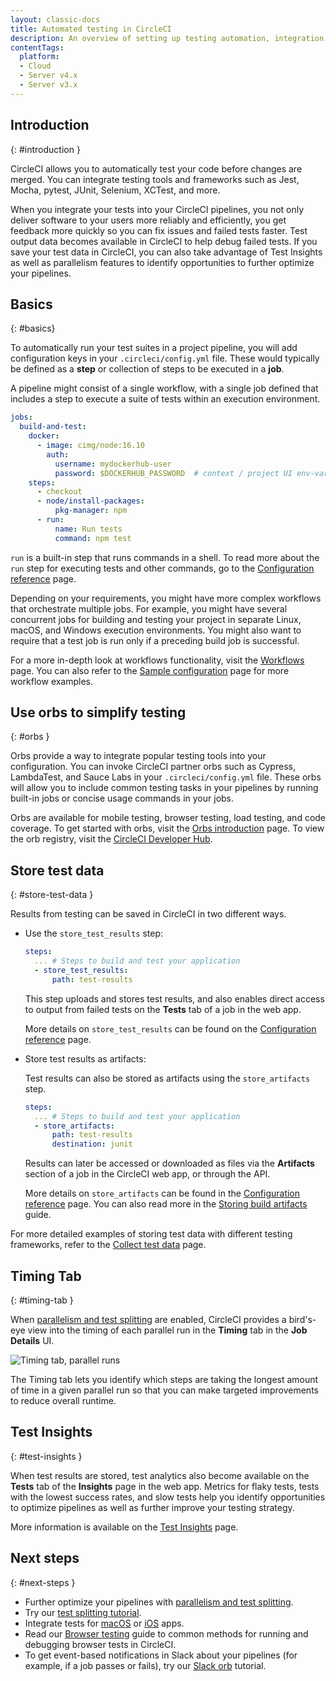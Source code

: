 ```yaml
---
layout: classic-docs
title: Automated testing in CircleCI
description: An overview of setting up testing automation, integration, and analytics.
contentTags:
  platform:
  - Cloud
  - Server v4.x
  - Server v3.x
---
```


## Introduction
{: #introduction }

CircleCI allows you to automatically test your code before changes are merged. You can integrate testing tools and frameworks such as Jest, Mocha, pytest, JUnit, Selenium, XCTest, and more.

When you integrate your tests into your CircleCI pipelines, you not only deliver software to your users more reliably and efficiently, you get feedback more quickly so you can fix issues and failed tests faster. Test output data becomes available in CircleCI to help debug failed tests. If you save your test data in CircleCI, you can also take advantage of Test Insights as well as parallelism features to identify opportunities to further optimize your pipelines.

## Basics
{: #basics}

To automatically run your test suites in a project pipeline, you will add configuration keys in your `.circleci/config.yml` file. These would typically be defined as a **step** or collection of steps to be executed in a **job**.

A pipeline might consist of a single workflow, with a single job defined that includes a step to execute a suite of tests within an execution environment.

```yaml
jobs:
  build-and-test:
    docker:
      - image: cimg/node:16.10
        auth:
          username: mydockerhub-user
          password: $DOCKERHUB_PASSWORD  # context / project UI env-var reference
    steps:
      - checkout
      - node/install-packages:
          pkg-manager: npm
      - run:
          name: Run tests
          command: npm test
```

`run` is a built-in step that runs commands in a shell. To read more about the `run` step for executing tests and other commands, go to the [Configuration reference](/docs/configuration-reference) page.

Depending on your requirements, you might have more complex workflows that orchestrate multiple jobs. For example, you might have several concurrent jobs for building and testing your project in separate Linux, macOS, and Windows execution environments. You might also want to require that a test job is run only if a preceding build job is successful.

For a more in-depth look at workflows functionality, visit the [Workflows](/docs/workflows) page. You can also refer to the [Sample configuration](/docs/sample-config) page for more workflow examples.

## Use orbs to simplify testing
{: #orbs }

Orbs provide a way to integrate popular testing tools into your configuration. You can invoke CircleCI partner orbs such as Cypress, LambdaTest, and Sauce Labs in your `.circleci/config.yml` file. These orbs will allow you to include common testing tasks in your pipelines by running built-in jobs or concise usage commands in your jobs.

Orbs are available for mobile testing, browser testing, load testing, and code coverage. To get started with orbs, visit the [Orbs introduction](/docs/orb-intro) page. To view the orb registry, visit the [CircleCI Developer Hub](https://circleci.com/developer/orbs?query=&category=Testing).

## Store test data
{: #store-test-data }

Results from testing can be saved in CircleCI in two different ways.

  * Use the `store_test_results` step:

    ```yaml
    steps:
      ... # Steps to build and test your application
      - store_test_results:
          path: test-results
    ```

    This step uploads and stores test results, and also enables direct access to output from failed tests on the **Tests** tab of a job in the web app.

    More details on `store_test_results` can be found on the [Configuration reference](/docs/configuration-reference#storetestresults) page.

  * Store test results as artifacts:

    Test results can also be stored as artifacts using the `store_artifacts` step.

    ```yaml
    steps:
      ... # Steps to build and test your application
      - store_artifacts:
          path: test-results
          destination: junit
    ```

    Results can later be accessed or downloaded as files via the **Artifacts** section of a job in the CircleCI web app, or through the API.

    More details on `store_artifacts` can be found in the [Configuration reference](/docs/configuration-reference#storeartifacts) page. You can also read more in the [Storing build artifacts](/docs/artifacts) guide.

For more detailed examples of storing test data with different testing frameworks, refer to the [Collect test data](/docs/collect-test-data) page.

## Timing Tab
{: #timing-tab }

When [parallelism and test splitting](/docs/parallelism-faster-jobs/) are enabled, CircleCI provides a bird's-eye view into the timing of each parallel run in the **Timing** tab in the **Job Details** UI.

![Timing tab, parallel runs]({{site.baseurl}}/assets/img/docs/parallel-runs-timing-tests.png)

The Timing tab lets you identify which steps are taking the longest amount of time in a given parallel run so that you can make targeted improvements to reduce overall runtime.

## Test Insights
{: #test-insights }

When test results are stored, test analytics also become available on the **Tests** tab of the **Insights** page in the web app. Metrics for flaky tests, tests with the lowest success rates, and slow tests help you identify opportunities to optimize pipelines as well as further improve your testing strategy.

More information is available on the [Test Insights](/docs/insights-tests) page.

## Next steps
{: #next-steps }

* Further optimize your pipelines with [parallelism and test splitting](/docs/parallelism-faster-jobs/).
* Try our [test splitting tutorial](/docs/test-splitting-tutorial).
* Integrate tests for [macOS](/docs/testing-macos) or [iOS](/docs/testing-ios) apps.
* Read our [Browser testing](/docs/browser-testing) guide to common methods for running and debugging browser tests in CircleCI.
* To get event-based notifications in Slack about your pipelines (for example, if a job passes or fails), try our [Slack orb](/docs/slack-orb-tutorial) tutorial.

